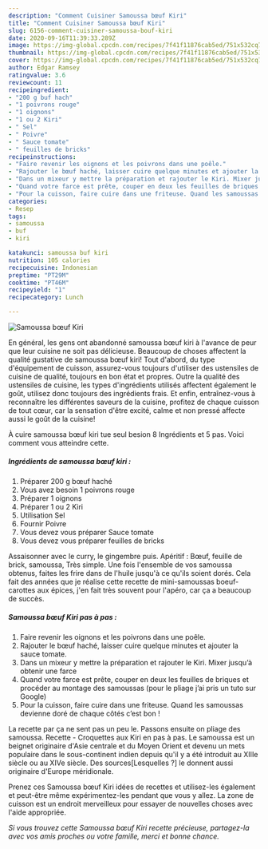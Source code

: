 ```yaml
---
description: "Comment Cuisiner Samoussa bœuf Kiri"
title: "Comment Cuisiner Samoussa bœuf Kiri"
slug: 6156-comment-cuisiner-samoussa-bouf-kiri
date: 2020-09-16T11:39:33.289Z
image: https://img-global.cpcdn.com/recipes/7f41f11876cab5ed/751x532cq70/samoussa-boeuf-kiri-photo-principale-de-la-recette.jpg
thumbnail: https://img-global.cpcdn.com/recipes/7f41f11876cab5ed/751x532cq70/samoussa-boeuf-kiri-photo-principale-de-la-recette.jpg
cover: https://img-global.cpcdn.com/recipes/7f41f11876cab5ed/751x532cq70/samoussa-boeuf-kiri-photo-principale-de-la-recette.jpg
author: Edgar Ramsey
ratingvalue: 3.6
reviewcount: 11
recipeingredient:
- "200 g buf hach"
- "1 poivrons rouge"
- "1 oignons"
- "1 ou 2 Kiri"
- " Sel"
- " Poivre"
- " Sauce tomate"
- " feuilles de bricks"
recipeinstructions:
- "Faire revenir les oignons et les poivrons dans une poêle."
- "Rajouter le bœuf haché, laisser cuire quelque minutes et ajouter la sauce tomate."
- "Dans un mixeur y mettre la préparation et rajouter le Kiri. Mixer jusqu’à obtenir une farce"
- "Quand votre farce est prête, couper en deux les feuilles de briques et procéder au montage des samoussas (pour le pliage j’ai pris un tuto sur Google)"
- "Pour la cuisson, faire cuire dans une friteuse. Quand les samoussas devienne doré de chaque côtés c’est bon !"
categories:
- Resep
tags:
- samoussa
- buf
- kiri

katakunci: samoussa buf kiri 
nutrition: 105 calories
recipecuisine: Indonesian
preptime: "PT29M"
cooktime: "PT46M"
recipeyield: "1"
recipecategory: Lunch

---
```



![Samoussa bœuf Kiri](https://img-global.cpcdn.com/recipes/7f41f11876cab5ed/751x532cq70/samoussa-boeuf-kiri-photo-principale-de-la-recette.jpg)

En général, les gens ont abandonné samoussa bœuf kiri à l'avance de peur que leur cuisine ne soit pas délicieuse. Beaucoup de choses affectent la qualité gustative de samoussa bœuf kiri! Tout d'abord, du type d'équipement de cuisson, assurez-vous toujours d'utiliser des ustensiles de cuisine de qualité, toujours en bon état et propres. Outre la qualité des ustensiles de cuisine, les types d'ingrédients utilisés affectent également le goût, utilisez donc toujours des ingrédients frais. Et enfin, entraînez-vous à reconnaître les différentes saveurs de la cuisine, profitez de chaque cuisson de tout cœur, car la sensation d'être excité, calme et non pressé affecte aussi le goût de la cuisine!

<!--inarticleads1-->

À cuire samoussa bœuf kiri tue seul besion 8 Ingrédients et 5 pas. Voici comment vous atteindre cette.

##### Ingrédients de samoussa bœuf kiri :

1. Préparer 200 g bœuf haché
1. Vous avez besoin 1 poivrons rouge
1. Préparer 1 oignons
1. Préparer 1 ou 2 Kiri
1. Utilisation  Sel
1. Fournir  Poivre
1. Vous devez vous préparer  Sauce tomate
1. Vous devez vous préparer  feuilles de bricks


Assaisonner avec le curry, le gingembre puis. Apéritif : Bœuf, feuille de brick, samoussa, Très simple. Une fois l&#39;ensemble de vos samoussa obtenus, faites les frire dans de l&#39;huile jusqu&#39;à ce qu&#39;ils soient dorés. Cela fait des années que je réalise cette recette de mini-samoussas boeuf-carottes aux épices, j&#39;en fait très souvent pour l&#39;apéro, car ça a beaucoup de succès. 

<!--inarticleads2-->

##### Samoussa bœuf Kiri pas à pas :

1. Faire revenir les oignons et les poivrons dans une poêle.
1. Rajouter le bœuf haché, laisser cuire quelque minutes et ajouter la sauce tomate.
1. Dans un mixeur y mettre la préparation et rajouter le Kiri. Mixer jusqu’à obtenir une farce
1. Quand votre farce est prête, couper en deux les feuilles de briques et procéder au montage des samoussas (pour le pliage j’ai pris un tuto sur Google)
1. Pour la cuisson, faire cuire dans une friteuse. Quand les samoussas devienne doré de chaque côtés c’est bon !


La recette par ça ne sent pas un peu le. Passons ensuite on pliage des samoussa. Recette - Croquettes aux Kiri en pas à pas. Le samoussa est un beignet originaire d&#39;Asie centrale et du Moyen Orient et devenu un mets populaire dans le sous-continent indien depuis qu&#39;il y a été introduit au XIIIe siècle ou au XIVe siècle. Des sources[Lesquelles ?] le donnent aussi originaire d&#39;Europe méridionale. 

<!--inarticleads1-->

<p>
Prenez ces Samoussa bœuf Kiri idées de recettes et utilisez-les également et peut-être même expérimentez-les pendant que vous y allez. La zone de cuisson est un endroit merveilleux pour essayer de nouvelles choses avec l'aide appropriée.
</p>

<p>
<i>Si vous trouvez cette Samoussa bœuf Kiri recette précieuse, partagez-la avec vos amis proches ou votre famille, merci et bonne chance.</i>
</p>
